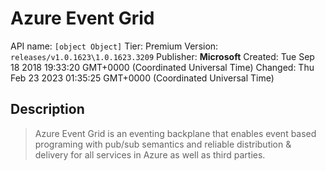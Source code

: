# Azure Event Grid
API name: `[object Object]`
Tier: Premium
Version: `releases/v1.0.1623\1.0.1623.3209`
Publisher: **Microsoft**
Created: Tue Sep 18 2018 19:33:20 GMT+0000 (Coordinated Universal Time)
Changed: Thu Feb 23 2023 01:35:25 GMT+0000 (Coordinated Universal Time)

## Description
> Azure Event Grid is an eventing backplane that enables event based programing with pub/sub semantics and reliable distribution & delivery for all services in Azure as well as third parties.
